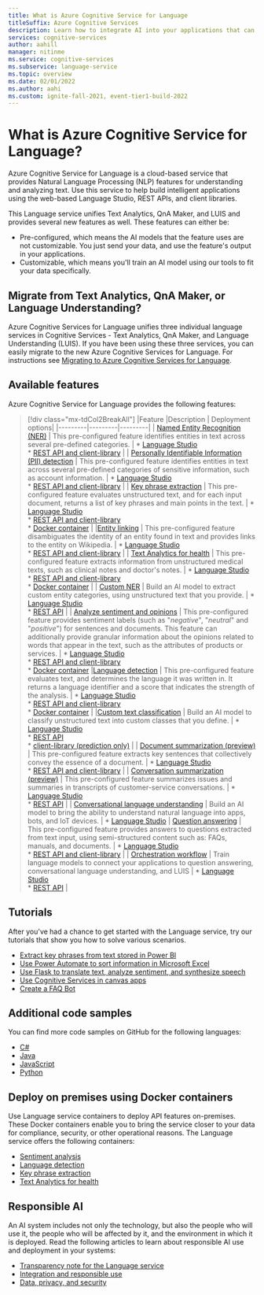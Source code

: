 ```yaml
---
title: What is Azure Cognitive Service for Language
titleSuffix: Azure Cognitive Services
description: Learn how to integrate AI into your applications that can extract information and understand written language.
services: cognitive-services
author: aahill
manager: nitinme
ms.service: cognitive-services
ms.subservice: language-service
ms.topic: overview
ms.date: 02/01/2022
ms.author: aahi
ms.custom: ignite-fall-2021, event-tier1-build-2022
---
```


# What is Azure Cognitive Service for Language?

Azure Cognitive Service for Language is a cloud-based service that provides Natural Language Processing (NLP) features for understanding and analyzing text. Use this service to help build intelligent applications using the web-based Language Studio, REST APIs, and client libraries.  

This Language service unifies Text Analytics, QnA Maker, and LUIS and provides several new features as well. These features can either be:
* Pre-configured, which means the AI models that the feature uses are not customizable. You just send your data, and use the feature's output in your applications.
* Customizable, which means you'll train an AI model using our tools to fit your data specifically.

## Migrate from Text Analytics, QnA Maker, or Language Understanding?

Azure Cognitive Services for Language unifies three individual language services in Cognitive Services - Text Analytics, QnA Maker, and Language Understanding (LUIS). If you have been using these three services, you can easily migrate to the new Azure Cognitive Services for Language. For instructions see [Migrating to Azure Cognitive Services for Language](concepts/migrate.md).  

## Available features

Azure Cognitive Service for Language provides the following features:

> [!div class="mx-tdCol2BreakAll"]
> |Feature  |Description  | Deployment options| 
> |---------|---------|---------|
> | [Named Entity Recognition (NER)](named-entity-recognition/overview.md)     | This pre-configured feature identifies entities in text across several pre-defined categories.        | * [Language Studio](language-studio.md) <br> * [REST API and client-library](named-entity-recognition/quickstart.md) |
> | [Personally Identifiable Information (PII) detection](personally-identifiable-information/overview.md)     | This pre-configured feature identifies entities in text across several pre-defined categories of sensitive information, such as account information.        | * [Language Studio](language-studio.md) <br> * [REST API and client-library](personally-identifiable-information/quickstart.md) |
> | [Key phrase extraction](key-phrase-extraction/overview.md)     | This pre-configured feature evaluates unstructured text, and for each input document, returns a list of key phrases and main points in the text. | * [Language Studio](language-studio.md) <br> * [REST API and client-library](key-phrase-extraction/quickstart.md) <br> * [Docker container](key-phrase-extraction/how-to/use-containers.md)  |
> |[Entity linking](entity-linking/overview.md)    | This pre-configured feature disambiguates the identity of an entity found in text and provides links to the entity on Wikipedia.        | * [Language Studio](language-studio.md) <br> * [REST API and client-library](entity-linking/quickstart.md) |
> | [Text Analytics for health](text-analytics-for-health/overview.md)    | This pre-configured feature extracts information from unstructured medical texts, such as clinical notes and doctor's notes.  | * [Language Studio](language-studio.md) <br> * [REST API and client-library](text-analytics-for-health/quickstart.md) <br> * [Docker container](text-analytics-for-health/how-to/use-containers.md) |
> | [Custom NER](custom-named-entity-recognition/overview.md)    | Build an AI model to extract custom entity categories, using unstructured text that you provide. |  * [Language Studio](custom-named-entity-recognition/quickstart.md?pivots=language-studio) <br> * [REST API](custom-named-entity-recognition/quickstart.md?pivots=rest-api) |
> | [Analyze sentiment and opinions](sentiment-opinion-mining/overview.md)     | This pre-configured feature provides sentiment labels (such as "*negative*", "*neutral*" and "*positive*") for sentences and documents. This feature can additionally provide granular information about the opinions related to words that appear in the text, such as the attributes of products or services. |  * [Language Studio](language-studio.md) <br> * [REST API and client-library](sentiment-opinion-mining/quickstart.md) <br> * [Docker container](sentiment-opinion-mining/how-to/use-containers.md)
> |[Language detection](language-detection/overview.md)    | This pre-configured feature evaluates text, and determines the language it was written in. It returns a language identifier and a score that indicates the strength of the analysis.        | * [Language Studio](language-studio.md) <br> * [REST API and client-library](language-detection/quickstart.md) <br> * [Docker container](language-detection/how-to/use-containers.md) |
> |[Custom text classification](custom-classification/overview.md)    | Build an AI model to classify unstructured text into custom classes that you define.         | * [Language Studio](custom-classification/quickstart.md?pivots=language-studio)<br> * [REST API](custom-classification/quickstart.md?pivots=rest-api) <br> * [client-library (prediction only)](custom-text-classification/how-to/call-api.md) |
> | [Document summarization (preview)](summarization/overview.md?tabs=document-summarization)     | This pre-configured feature extracts key sentences that collectively convey the essence of a document. | * [Language Studio](language-studio.md) <br> * [REST API and client-library](summarization/quickstart.md) |
> | [Conversation summarization (preview)](summarization/overview.md?tabs=conversation-summarization)     | This pre-configured feature summarizes issues and summaries in transcripts of customer-service conversations. | * [Language Studio](language-studio.md) <br> * [REST API](summarization/quickstart.md?tabs=rest-api) |
> | [Conversational language understanding](conversational-language-understanding/overview.md)   | Build an AI model to bring the ability to understand natural language into apps, bots, and IoT devices. | * [Language Studio](conversational-language-understanding/quickstart.md)
> | [Question answering](question-answering/overview.md)     | This pre-configured feature provides answers to questions extracted from text input, using semi-structured content such as: FAQs, manuals, and documents. | * [Language Studio](language-studio.md) <br> * [REST API and client-library](question-answering/quickstart/sdk.md) |
> | [Orchestration workflow](orchestration-workflow/overview.md)    | Train language models to connect your applications to question answering, conversational language understanding, and LUIS |  * [Language Studio](orchestration-workflow/quickstart.md?pivots=language-studio) <br> * [REST API](orchestration-workflow/quickstart.md?pivots=rest-api) |


## Tutorials

After you've had a chance to get started with the Language service, try our tutorials that show you how to solve various scenarios.

* [Extract key phrases from text stored in Power BI](key-phrase-extraction/tutorials/integrate-power-bi.md)
* [Use Power Automate to sort information in Microsoft Excel](named-entity-recognition/tutorials/extract-excel-information.md) 
* [Use Flask to translate text, analyze sentiment, and synthesize speech](/learn/modules/python-flask-build-ai-web-app/)
* [Use Cognitive Services in canvas apps](/powerapps/maker/canvas-apps/cognitive-services-api?context=/azure/cognitive-services/language-service/context/context)
* [Create a FAQ Bot](question-answering/tutorials/bot-service.md)

## Additional code samples

You can find more code samples on GitHub for the following languages:

* [C#](https://github.com/Azure/azure-sdk-for-net/tree/main/sdk/textanalytics/Azure.AI.TextAnalytics/samples)
* [Java](https://github.com/Azure/azure-sdk-for-java/tree/main/sdk/textanalytics/azure-ai-textanalytics/src/samples)
* [JavaScript](https://github.com/Azure/azure-sdk-for-js/tree/main/sdk/textanalytics/ai-text-analytics/samples)
* [Python](https://github.com/Azure/azure-sdk-for-python/tree/main/sdk/textanalytics/azure-ai-textanalytics/samples)

## Deploy on premises using Docker containers 
Use Language service containers to deploy API features on-premises. These Docker containers enable you to bring the service closer to your data for compliance, security, or other operational reasons. The Language service offers the following containers:

* [Sentiment analysis](sentiment-opinion-mining/how-to/use-containers.md)
* [Language detection](language-detection/how-to/use-containers.md)
* [Key phrase extraction](key-phrase-extraction/how-to/use-containers.md) 
* [Text Analytics for health](text-analytics-for-health/how-to/use-containers.md)


## Responsible AI 

An AI system includes not only the technology, but also the people who will use it, the people who will be affected by it, and the environment in which it is deployed. Read the following articles to learn about responsible AI use and deployment in your systems:

* [Transparency note for the Language service](/legal/cognitive-services/text-analytics/transparency-note)
* [Integration and responsible use](/legal/cognitive-services/text-analytics/guidance-integration-responsible-use)
* [Data, privacy, and security](/legal/cognitive-services/text-analytics/data-privacy)
